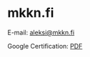 # mkkn.fi

E-mail: [aleksi@mkkn.fi](mailto:aleksi@mkkn.fi)

Google Certification: [PDF](https://mkkn.fi/Aleksi%20Mikkonen%2C%20Google%20Digital%20Marketing.pdf)
